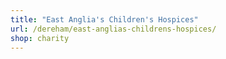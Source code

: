 ```yaml
---
title: "East Anglia's Children's Hospices"
url: /dereham/east-anglias-childrens-hospices/
shop: charity
---
```

